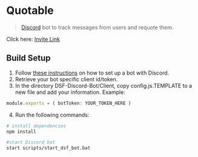 # Quotable
>[Discord](https://discord.com) bot to track messages from users and requote them.

Click here: [Invite Link](https://discord.com/oauth2/authorize?client_id=1106752785803902976&scope=bot&permissions=62981102632928)

## Build Setup
1. Follow [these instructions](https://discordpy.readthedocs.io/en/latest/discord.html) on how to set up a bot with Discord.
2. Retrieve your bot specific client id/token.
3. In the directory DSF-Discord-Bot/Client, copy config.js.TEMPLATE to a new file and add your information.
Example:

``` javascript
module.exports = ( botToken: YOUR_TOKEN_HERE )
```
4. Run the following commands:

``` bash
# install dependencies
npm install

#start Discord bot
start scripts/start_dsf_bot.bat
```
